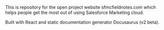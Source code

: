 This is repository for the open project website sfmcfieldnotes.com which helps people get the most out of using Salesforce Marketing cloud.

Built with React and static documentation generator Docusaurus (v2 beta).